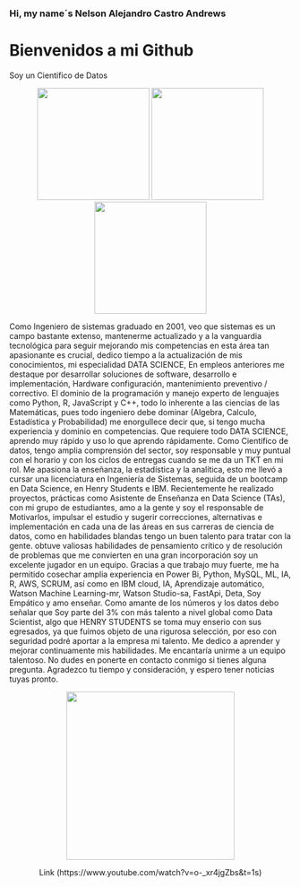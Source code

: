 
### Hi, my name´s Nelson Alejandro Castro Andrews
# Bienvenidos a mi Github
Soy un Cientifico de Datos
<p align="center">
<img src="https://www.masterdatascienceucm.com/wp-content/uploads/2020/07/data-science-analisis-de-datos.jpg.webp"  height=200>
<img src="https://coursereport-production.imgix.net/uploads/school/logo/1185/original/HENRY_logo.jpg?w=200&h=200&dpr=4&q=23"  height=200>
<img src=https://th.bing.com/th/id/OIP.fC5LEMyoq9p-FQNnthTvFQHaEo?pid=ImgDet&rs=1" height=200>
  
</p>
                                                                                  
Como Ingeniero de sistemas graduado en 2001, veo que sistemas es un campo bastante extenso, mantenerme actualizado y a la vanguardia tecnológica para seguir mejorando mis competencias en esta área tan apasionante es crucial, dedico tiempo a la actualización de mis conocimientos, mi especialidad DATA SCIENCE, En empleos anteriores me destaque por desarrollar soluciones de software, desarrollo e implementación, Hardware configuración, mantenimiento preventivo / correctivo. El dominio de la programación y manejo experto de lenguajes como Python, R, JavaScript y C++, todo lo inherente a las ciencias de las Matemáticas, pues todo ingeniero debe dominar (Algebra, Calculo, Estadística y Probabilidad) me enorgullece decir que, si tengo mucha experiencia y dominio en competencias. Que requiere todo DATA SCIENCE, aprendo muy rápido y uso lo que aprendo rápidamente. Como Científico de datos, tengo amplia comprensión del sector, soy responsable y muy puntual con el horario y con los ciclos de entregas cuando se me da un TKT en mi rol. Me apasiona la enseñanza, la estadística y la analítica, esto me llevó a cursar una licenciatura en Ingeniería de Sistemas, seguida de un bootcamp en Data Science, en Henry Students e IBM. Recientemente he realizado proyectos, prácticas como Asistente de Enseñanza en Data Science (TAs), con mi grupo de estudiantes, amo a la gente y soy el responsable de Motivarlos, impulsar el estudio y sugerir correcciones, alternativas e implementación en cada una de las áreas en sus carreras de ciencia de datos, como en habilidades blandas tengo un buen talento para tratar con la gente. obtuve valiosas habilidades de pensamiento crítico y de resolución de problemas que me convierten en una gran incorporación soy un excelente jugador en un equipo.  Gracias a que trabajo muy fuerte, me ha permitido cosechar amplia experiencia en Power Bi, Python, MySQL, ML, IA, R, AWS, SCRUM, así como en IBM cloud, IA, Aprendizaje automático, Watson Machine Learning-mr, Watson Studio-sa, FastApi, Deta, Soy Empático y amo enseñar. Como amante de los números y los datos debo señalar que Soy parte del 3% con más talento a nivel global como Data Scientist, algo que HENRY STUDENTS se toma muy enserio con sus egresados, ya que fuimos objeto de una rigurosa selección, por eso con seguridad podré aportar a la empresa mi talento. Me dedico a aprender y mejorar continuamente mis habilidades. Me encantaría unirme a un equipo talentoso.   No dudes en ponerte en contacto conmigo si tienes alguna pregunta. Agradezco tu tiempo y consideración, y espero tener noticias tuyas pronto. 


<p align="center"> 
<img src="https://i.ytimg.com/vi/o-_xr4jgZbs/hq720.jpg?sqp=-oaymwE2COgCEMoBSFXyq4qpAygIARUAAIhCGAFwAcABBvABAfgB_gmAAtAFigIMCAAQARhfIGUoTjAP&rs=AOn4CLAu_6JGa-fnSep3zgAVP2HeGMljAA" height=300>
</p> 
<p align="center"> 
Link (https://www.youtube.com/watch?v=o-_xr4jgZbs&t=1s)
</p>                                                                    
